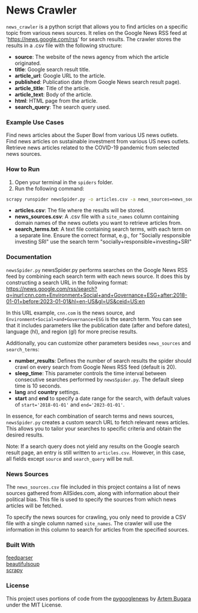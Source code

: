 # News Crawler
`news_crawler` is a python script that allows you to find articles on a specific topic from various news sources. It relies on the Google News RSS feed at 'https://news.google.com/rss' for search results. The crawler stores the results in a .csv file with the following structure:

- **source**: The website of the news agency from which the article originated.
- **title**: Google search result title.
- **article_url**: Google URL to the article.
- **published**: Publication date (from Google News search result page).
- **article_title**: Title of the article.
- **article_text**: Body of the article.
- **html**: HTML page from the article.
- **search_query**: The search query used.

### Example Use Cases

Find news articles about the Super Bowl from various US news outlets.\
Find news articles on sustainable investment from various US news outlets.\
Retrieve news articles related to the COVID-19 pandemic from selected news sources.

### How to Run

1. Open your terminal in the `spiders` folder.
2. Run the following command:

```bash
scrapy runspider newsSpider.py -o articles.csv -a news_sources=news_sources.csv -a search_terms=search_terms.txt
```
- **articles.csv**: The file where the results will be stored.
- **news_sources.csv**: A .csv file with a `site_names` column containing domain names of the news outlets you want to retrieve articles from.
- **search_terms.txt**: A text file containing search terms, with each term on a separate line. Ensure the correct format, e.g., for "Socially responsible investing SRI" use the search term "socially+responsible+investing+SRI"

### Documentation
`newsSpider.py`
newsSpider.py performs searches on the Google News RSS feed by combining each search term with each news source. It does this by constructing a search URL in the following format:
https://news.google.com/rss/search?q=inurl:cnn.com+Environment+Social+and+Governance+ESG+after:2018-01-01+before:2023-01-01&hl=en-US&gl=US&ceid=US:en

In this URL example, `cnn.com` is the news source, and `Environment+Social+and+Governance+ESG` is the search term. You can see that it includes parameters like the publication date (after and before dates), language (hl), and region (gl) for more precise results.

Additionally, you can customize other parameters besides `news_sources` and `search_terms`:
- **number_results**: Defines the number of search results the spider should crawl on every search from Google News RSS feed (default is 20).
- **sleep_time**: This parameter controls the time interval between consecutive searches performed by `newsSpider.py`. The default sleep time is 10 seconds.
- **lang** and **country** settings.
- **start** and **end** to specify a date range for the search, with default values of `start='2018-01-01'` and `end='2023-01-01'`.

In essence, for each combination of search terms and news sources, `newsSpider.py` creates a custom search URL to fetch relevant news articles. This allows you to tailor your searches to specific criteria and obtain the desired results.

Note: If a search query does not yield any results on the Google search result page, an entry is still written to `articles.csv`. However, in this case, all fields except `source` and `search_query` will be null.


### News Sources
The `news_sources.csv` file included in this project contains a list of news sources gathered from AllSides.com, along with information about their political bias. This file is used to specify the sources from which news articles will be fetched.

To specify the news sources for crawling, you only need to provide a CSV file with a single column named `site_names`. The crawler will use the information in this column to search for articles from the specified sources.

### Built With
[feedparser](https://github.com/kurtmckee/feedparser)\
[beautifulsoup](https://pypi.org/project/beautifulsoup4/)\
[scrapy](https://scrapy.org/)

### License
This project uses portions of code from the [pygooglenews](https://github.com/kotartemiy/pygooglenews) by [Artem Bugara](https://github.com/kotartemiy) under the MIT License.